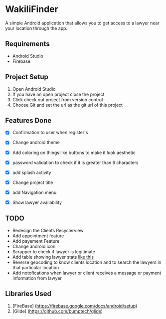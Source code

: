 # WakiliFinder


A simple Android application that allows you to get access to a lawyer near your location through the app.

## Requirements

* Android Studio
* Firebase

## Project Setup
1. Open Android Studio
2. If you have an open project close the project
3. Click check out project from version control
4. Choose Git and set the url as the git url of this project


## Features Done

* [x] Confirmation to user when register's
* [x] Change android theme
* [x] Add coloring on things like buttons to make it look aesthetic
* [x] password validation to check if it is greater than 6 characters
* [x] add splash activity
* [x] Change project title
* [x] add Navigation menu
* [x] Show lawyer availability


## TODO
* Redesign the Clients Recyclerview
* Add appointment feature
* Add payement Feature
* Change android icon
* Scrapper to check if lawyer is legitimate
* Add table showing lawyer stats [like this](https://online.lsk.or.ke/searchDetails/eyJpdiI6Imp6M1gyYlwvd1wvdWYzNGEwaFU4dEtVQT09IiwidmFsdWUiOiJncXdwc1BTUEk3c3ZWVlozOWF5STE3OEtqek02SWVublJMY1ZlSWxXaGpnPSIsIm1hYyI6ImIyZDU3MGFjNzJhNzNkYWY1OTZhZmRlMDc0MjE2YjFiZTdjNjljY2IyMWQ0ZjNiNjNlNWExMjEwOGYwZTRjZDMifQ==)
* Reverse geocoding to know clients location and to search the lawyers in that particular location
* Add notofications when lawyer or client receives a message or payment information from lawyer


## Libraries Used
1. [FireBase] (https://firebase.google.com/docs/android/setup)
2. [Glide] (https://github.com/bumptech/glide)